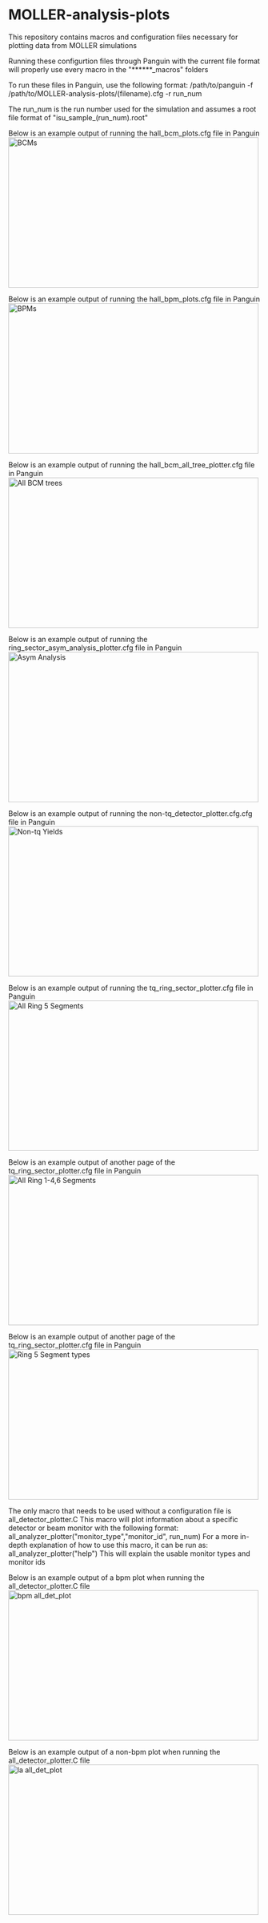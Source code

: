 # MOLLER-analysis-plots
This repository contains macros and configuration files necessary for plotting data from MOLLER simulations


Running these configurtion files through Panguin with the current file format will properly use every macro in the "******_macros" folders

To run these files in Panguin, use the following format:
/path/to/panguin -f /path/to/MOLLER-analysis-plots/(filename).cfg -r run_num

The run_num is the run number used for the simulation and assumes a root file format of "isu_sample_(run_num).root"

Below is an example output of running the hall_bcm_plots.cfg file in Panguin
<img width="500" height="300" alt="BCMs" src="https://github.com/user-attachments/assets/035a46d6-8cac-4492-912f-9c9ff125afa1" />

Below is an example output of running the hall_bpm_plots.cfg file in Panguin
<img width="500" height="300" alt="BPMs" src="https://github.com/user-attachments/assets/29c3aca8-1525-41d5-8049-e314b8bb5681" />

Below is an example output of running the hall_bcm_all_tree_plotter.cfg file in Panguin
<img width="500" height="300" alt="All BCM trees" src="https://github.com/user-attachments/assets/254193e3-b406-450c-b2f1-8c315c2a0f13" />

Below is an example output of running the ring_sector_asym_analysis_plotter.cfg file in Panguin
<img width="500" height="300" alt="Asym Analysis" src="https://github.com/user-attachments/assets/b484b129-61c8-4d69-9cc6-d5322ab2ec6c" />

Below is an example output of running the non-tq_detector_plotter.cfg.cfg file in Panguin
<img width="500" height="300" alt="Non-tq Yields" src="https://github.com/user-attachments/assets/1f735aa9-fe60-479a-a762-a8d22a939b46" />

Below is an example output of running the tq_ring_sector_plotter.cfg file in Panguin
<img width="500" height="300" alt="All Ring 5 Segments" src="https://github.com/user-attachments/assets/dd572105-17c4-48f3-9cc5-894214610c01" />

Below is an example output of another page of the tq_ring_sector_plotter.cfg file in Panguin
<img width="500" height="300" alt="All Ring 1-4,6 Segments" src="https://github.com/user-attachments/assets/7ef6d77c-4dd9-4ff4-927e-93e0dd13802a" />

Below is an example output of another page of the tq_ring_sector_plotter.cfg file in Panguin
<img width="500" height="300" alt="Ring 5 Segment types" src="https://github.com/user-attachments/assets/5b9d5492-fd43-4ac5-99bc-f7586d3ebd79" />


The only macro that needs to be used without a configuration file is all_detector_plotter.C
This macro will plot information about a specific detector or beam monitor with the following format: all_analyzer_plotter("monitor_type","monitor_id", run_num)
For a more in-depth explanation of how to use this macro, it can be run as: all_analyzer_plotter("help")
This will explain the usable monitor types and monitor ids

Below is an example output of a bpm plot when running the all_detector_plotter.C file
<img width="500" height="300" alt="bpm all_det_plot" src="https://github.com/user-attachments/assets/8bb7a688-eb59-4a4d-a8eb-e202e12815ef" />

Below is an example output of a non-bpm plot when running the all_detector_plotter.C file
<img width="500" height="300" alt="la all_det_plot" src="https://github.com/user-attachments/assets/0d6ca4e8-f499-4350-b0cf-151c3de24c94" />

